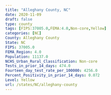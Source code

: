 ```yaml
---
title: "Alleghany County, NC"
date: 2020-11-09
draft: false
type: county
tags: [FIPS:37005.0,FEMA:4.0,Non-core,Yellow]
categories: [NC]
County: Alleghany County
State: NC
FIPS: 37005.0
FEMA_Region: 4.0
Population: 11137.0
NCHS_Urban_Rural_Classification: Non-core
Tests_in_prior_14_days: 474.0
Fourteen_day_test_rate_per_100000: 4256.0
Percent_Positivity_in_prior_14_days: 0.072
Level: Yellow
url: /states/NC/alleghany-county
---
```



